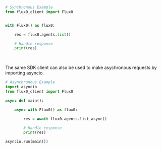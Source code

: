 <!-- Start SDK Example Usage [usage] -->
```python
# Synchronous Example
from flux0_client import Flux0


with Flux0() as flux0:

    res = flux0.agents.list()

    # Handle response
    print(res)
```

</br>

The same SDK client can also be used to make asychronous requests by importing asyncio.
```python
# Asynchronous Example
import asyncio
from flux0_client import Flux0

async def main():

    async with Flux0() as flux0:

        res = await flux0.agents.list_async()

        # Handle response
        print(res)

asyncio.run(main())
```
<!-- End SDK Example Usage [usage] -->